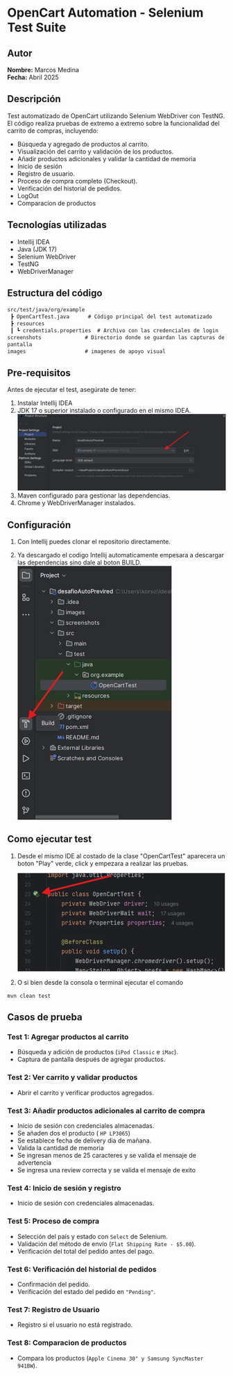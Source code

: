 # OpenCart Automation - Selenium Test Suite

## Autor

**Nombre:** Marcos Medina  
**Fecha:** Abril 2025

## Descripción
Test automatizado de OpenCart utilizando Selenium WebDriver con TestNG. El código realiza pruebas de extremo a extremo sobre la funcionalidad del carrito de compras, incluyendo:

- Búsqueda y agregado de productos al carrito.
- Visualización del carrito y validación de los productos.
- Añadir productos adicionales y validar la cantidad de memoria
- Inicio de sesión
- Registro de usuario.
- Proceso de compra completo (Checkout).
- Verificación del historial de pedidos.
- LogOut
- Comparacion de productos

## Tecnologías utilizadas
- Intellij IDEA
- Java (JDK 17)
- Selenium WebDriver
- TestNG
- WebDriverManager

## Estructura del código

```plaintext
src/test/java/org/example
 ┣ OpenCartTest.java      # Código principal del test automatizado
 ┣ resources
 ┃ ┗ credentials.properties  # Archivo con las credenciales de login
screenshots              # Directorio donde se guardan las capturas de pantalla
images                   # imagenes de apoyo visual

```

## Pre-requisitos

Antes de ejecutar el test, asegúrate de tener:
1. Instalar Intellij IDEA
2. JDK 17 o superior instalado o configurado en el mismo IDEA.
   ![](images/img1.png)
3. Maven configurado para gestionar las dependencias.
4. Chrome y WebDriverManager instalados.

## Configuración

1. Con Intellij puedes clonar el repositorio directamente.

2. Ya descargado el codigo Intellij automaticamente empesara a descargar las dependencias sino dale al boton BUILD.
   ![](images/img2.png)

## Como ejecutar test

1. Desde el mismo IDE al costado de la clase "OpenCartTest" aparecera un boton "Play" verde, click y empezara a realizar las pruebas.

   ![](images/img3.png)
2. O si bien desde la consola o terminal ejecutar el comando
```
mvn clean test
```
## Casos de prueba

### Test 1: Agregar productos al carrito
- Búsqueda y adición de productos (`iPod Classic` e `iMac`).
- Captura de pantalla después de agregar productos.

### Test 2: Ver carrito y validar productos
- Abrir el carrito y verificar productos agregados.

### Test 3: Añadir productos adicionales al carrito de compra
- Inicio de sesión con credenciales almacenadas.
- Se añaden dos el producto ( `HP LP3065`)
- Se establece fecha de delivery dia de mañana.
- Valida la cantidad de memoria
- Se ingresan menos de 25 caracteres y se valida el mensaje de advertencia
- Se ingresa una review correcta y se valida el mensaje de exito
 
### Test 4: Inicio de sesión y registro
- Inicio de sesión con credenciales almacenadas.

### Test 5: Proceso de compra
- Selección del país y estado con `Select` de Selenium.
- Validación del método de envío (`Flat Shipping Rate - $5.00`).
- Verificación del total del pedido antes del pago.

### Test 6: Verificación del historial de pedidos
- Confirmación del pedido.
- Verificación del estado del pedido en `"Pending"`.

### Test 7: Registro de Usuario
- Registro si el usuario no está registrado.

### Test 8: Comparacion de productos
- Compara los productos (`Apple Cinema 30" y Samsung SyncMaster 941BW`).

